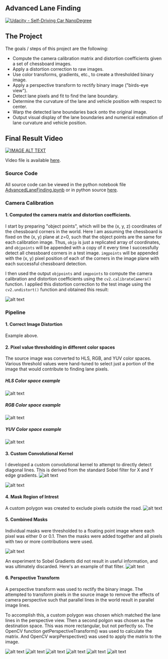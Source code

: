 ## Advanced Lane Finding
[![Udacity - Self-Driving Car NanoDegree](https://s3.amazonaws.com/udacity-sdc/github/shield-carnd.svg)](http://www.udacity.com/drive)

The Project
---

The goals / steps of this project are the following:

* Compute the camera calibration matrix and distortion coefficients given a set of chessboard images.
* Apply a distortion correction to raw images.
* Use color transforms, gradients, etc., to create a thresholded binary image.
* Apply a perspective transform to rectify binary image ("birds-eye view").
* Detect lane pixels and fit to find the lane boundary.
* Determine the curvature of the lane and vehicle position with respect to center.
* Warp the detected lane boundaries back onto the original image.
* Output visual display of the lane boundaries and numerical estimation of lane curvature and vehicle position.

## Final Result Video

[![IMAGE ALT TEXT](https://img.youtube.com/vi/_tIMUhJ2D54/0.jpg)](https://www.youtube.com/watch?v=_tIMUhJ2D54 "Advanced Lane Finding Video.")

Video file is available [here](https://github.com/tawnkramer/CarND-Advanced-Lane-Lines/blob/master/project_video_out.mp4).

[//]: # (Image References)

[image1]: ./examples/undistort.png "Undistorted"
[image2]: ./examples/hls.png "hls"
[image3]: ./examples/rgb.png "rgb"
[image4]: ./examples/yuv.png "yuv"
[image5]: ./examples/custom_kernel_source.png "kernel_source"
[image6]: ./examples/custom_kernel.png "kernel_img"
[image7]: ./examples/combined_masks.png "combined"
[image8]: ./examples/thresholding_results.png "thresh_res"
[image9]: ./examples/sobel_gradients.png "sobel"
[image10]: ./examples/persp_transform.png "persp"
[image11]: ./examples/histogram_walk.png "histogram"
[image12]: ./examples/polynomial.png "polynomial"
[image13]: ./examples/result_1.png "result_1"
[image14]: ./examples/result_2.png "result_2"
[image15]: ./examples/result_3.png "result_3"

### Source Code
All source code can be viewed in the python notebook file [AdvancedLaneFinding.ipynb](https://github.com/tawnkramer/CarND-Advanced-Lane-Lines/blob/master/AdvancedLaneFinding.ipynb) or in python source [here](https://github.com/tawnkramer/CarND-Advanced-Lane-Lines/tree/master/src).

### Camera Calibration

#### 1. Computed the camera matrix and distortion coefficients. 

I start by preparing "object points", which will be the (x, y, z) coordinates of the chessboard corners in the world. Here I am assuming the chessboard is fixed on the (x, y) plane at z=0, such that the object points are the same for each calibration image.  Thus, `objp` is just a replicated array of coordinates, and `objpoints` will be appended with a copy of it every time I successfully detect all chessboard corners in a test image.  `imgpoints` will be appended with the (x, y) pixel position of each of the corners in the image plane with each successful chessboard detection.  

I then used the output `objpoints` and `imgpoints` to compute the camera calibration and distortion coefficients using the `cv2.calibrateCamera()` function.  I applied this distortion correction to the test image using the `cv2.undistort()` function and obtained this result: 

![alt text][image1]

### Pipeline

#### 1. Correct Image Distortion

Example above.

#### 2. Pixel value thresholding in different color spaces

The source image was converted to HLS, RGB, and YUV color spaces. Various threshold values were hand-tuned to select just a portion of the image that would contribute to finding lane pixels.

##### HLS Color space example
![alt text][image2]
##### RGB Color space example
![alt text][image3]
##### YUV Color space example
![alt text][image4]

#### 3. Custom Convolutional Kernel

I developed a custom convolutional kernel to attempt to directly detect diagonal lines. This is derived from the standard Sobel filter for X and Y edge gradients. 
![alt text][image5]

![alt text][image6]

#### 4. Mask Region of Intrest

A custom polygon was created to exclude pixels outside the road.
![alt text][image7]

#### 5. Combined Masks

Individual masks were thresholded to a floating point image where each pixel was either 0 or 0.1. Then the masks were added together and all pixels with two or more contributions were used.

![alt text][image8]

An experiment to Sobel Gradients did not result in useful information, and was ultimately discarded. Here's an example of that filter.
![alt text][image9]

#### 6. Perspective Transform

A perspective transform was used to rectify the binary image. The attempted to transform pixels in the source image to remove the effects of camera perspective such that parallel lines in the world result in parallel image lines.

To accomplish this, a custom polygon was chosen which matched the lane lines in the perspective view. Then a second polgon was chosen as the destination space. This was more rectangular, but not perfectly so. The OpenCV function getPerspectiveTransform() was used to calculate the matrix. And OpenCV warpPerspective() was used to apply the matrix to the image.

![alt text][image10]
![alt text][image11]
![alt text][image12]
![alt text][image13]
![alt text][image14]
![alt text][image15]


